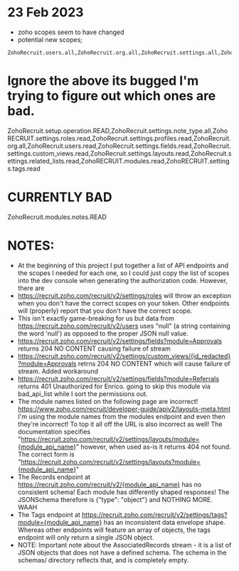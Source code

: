 # 23 Feb 2023
- zoho scopes seem to have changed
- potential new scopes; 
```
ZohoRecruit.users.all,ZohoRecruit.org.all,ZohoRecruit.settings.all,ZohoRecruit.modules.all,ZohoRecruit.bulk.all,ZohoRecruit.notifications.read,ZohoRecruit.setup.operation.all
```

# Ignore the above its bugged I'm trying to figure out which ones are bad.
ZohoRecruit.setup.operation.READ,ZohoRecruit.settings.note_type.all,ZohoRECRUIT.settings.roles.read,ZohoRecruit.settings.profiles.read,ZohoRecruit.org.all,ZohoRecruit.users.read,ZohoRecruit.settings.fields.read,ZohoRecruit.settings.custom_views.read,ZohoRecruit.settings.layouts.read,ZohoRecruit.settings.related_lists.read,ZohoRECRUIT.modules.read,ZohoRECRUIT.settings.tags.read


# CURRENTLY BAD
ZohoRecruit.modules.notes.READ

# NOTES:
* At the beginning of this project I put together a list of API endpoints and the scopes I needed for each one, so I could just copy the list of scopes into the dev console when generating the authorization code. However, there are 
* https://recruit.zoho.com/recruit/v2/settings/roles will throw an exception when you don't have the correct scopes on your token. Other endpoints will (properly) report that you don't have the correct scope.
* This isn't exactly game-breaking for us but data from https://recruit.zoho.com/recruit/v2/users uses "null" (a string containing the word 'null') as opposed to the proper JSON null value.
* https://recruit.zoho.com/recruit/v2/settings/fields?module=Approvals returns 204 NO CONTENT causing failure of stream
* https://recruit.zoho.com/recruit/v2/settings/custom_views/{id_redacted}?module=Approvals retrns 204 NO CONTENT which will cause failure of stream. Added workaround
* https://recruit.zoho.com/recruit/v2/settings/fields?module=Referrals returns 401 Unauthorized for Enrico. going to skip this module via bad_api_list while I sort the permissions out.
* The module names listed on the following page are incorrect! https://www.zoho.com/recruit/developer-guide/apiv2/layouts-meta.html I'm using the module names from the modules endpoint and even then they're incorrect! To top it all off the URL is also incorrect as well! The documentation specifies "https://recruit.zoho.com/recruit/v2/settings/layouts/module={module_api_name}" however, when used as-is it returns 404 not found. The correct form is "https://recruit.zoho.com/recruit/v2/settings/layouts?module={module_api_name}" 
* The Records endpoint at https://recruit.zoho.com/recruit/v2/{module_api_name} has no consistent schema! Each module has differently shaped responses! The JSONSchema therefore is {"type": "object"} and NOTHING MORE. WAAH
* The Tags endpoint at https://recruit.zoho.com/recruit/v2/settings/tags?module={module_api_name} has an inconsistent data envelope shape. Whereas other endpoints will feature an array of objects, the tags endpoint will only return a single JSON object.
* NOTE: Important note about the AssociatedRecords stream - it is a list of JSON objects that does not have a defined schema. The schema in the schemas/ directory reflects that, and is completely empty.
